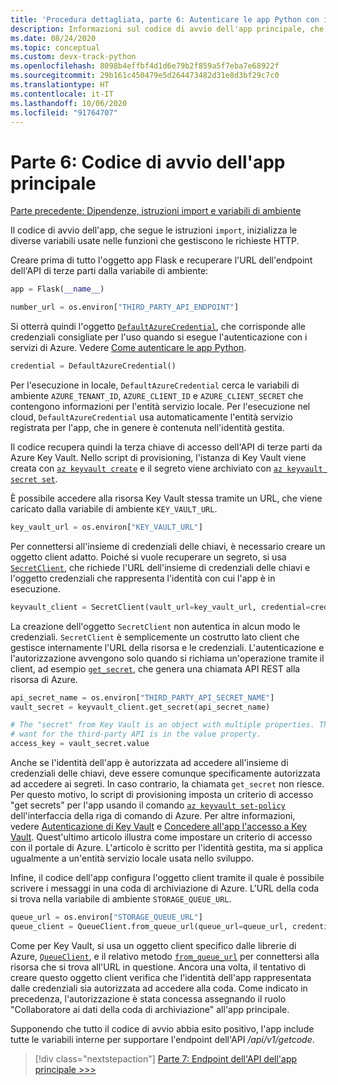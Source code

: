 ```yaml
---
title: 'Procedura dettagliata, parte 6: Autenticare le app Python con i servizi di Azure'
description: Informazioni sul codice di avvio dell'app principale, che configura l'oggetto DefaultAzureCredential e gli oggetti client necessari per l'endpoint dell'API.
ms.date: 08/24/2020
ms.topic: conceptual
ms.custom: devx-track-python
ms.openlocfilehash: 8098b4effbf4d1d6e79b2f859a5f7eba7e68922f
ms.sourcegitcommit: 29b161c450479e5d264473482d31e8d3bf29c7c0
ms.translationtype: HT
ms.contentlocale: it-IT
ms.lasthandoff: 10/06/2020
ms.locfileid: "91764707"
---
```

# <a name="part-6-main-app-startup-code"></a>Parte 6: Codice di avvio dell'app principale

[Parte precedente: Dipendenze, istruzioni import e variabili di ambiente](walkthrough-tutorial-authentication-05.md)

Il codice di avvio dell'app, che segue le istruzioni `import`, inizializza le diverse variabili usate nelle funzioni che gestiscono le richieste HTTP.

Creare prima di tutto l'oggetto app Flask e recuperare l'URL dell'endpoint dell'API di terze parti dalla variabile di ambiente:

```python
app = Flask(__name__)

number_url = os.environ["THIRD_PARTY_API_ENDPOINT"]
```

Si otterrà quindi l'oggetto [`DefaultAzureCredential`](/python/api/azure-identity/azure.identity.defaultazurecredential
), che corrisponde alle credenziali consigliate per l'uso quando si esegue l'autenticazione con i servizi di Azure. Vedere [Come autenticare le app Python](azure-sdk-authenticate.md#authenticate-with-defaultazurecredential).

```python
credential = DefaultAzureCredential()
```

Per l'esecuzione in locale, `DefaultAzureCredential` cerca le variabili di ambiente `AZURE_TENANT_ID`, `AZURE_CLIENT_ID` e `AZURE_CLIENT_SECRET` che contengono informazioni per l'entità servizio locale. Per l'esecuzione nel cloud, `DefaultAzureCredential` usa automaticamente l'entità servizio registrata per l'app, che in genere è contenuta nell'identità gestita.

Il codice recupera quindi la terza chiave di accesso dell'API di terze parti da Azure Key Vault. Nello script di provisioning, l'istanza di Key Vault viene creata con [`az keyvault create`](/cli/azure/keyvault#az-keyvault-create) e il segreto viene archiviato con [`az keyvault secret set`](/cli/azure/keyvault/secret#az-keyvault-secret-set).

È possibile accedere alla risorsa Key Vault stessa tramite un URL, che viene caricato dalla variabile di ambiente `KEY_VAULT_URL`.

```python
key_vault_url = os.environ["KEY_VAULT_URL"]
```

Per connettersi all'insieme di credenziali delle chiavi, è necessario creare un oggetto client adatto. Poiché si vuole recuperare un segreto, si usa [`SecretClient`](/python/api/azure-keyvault-secrets/azure.keyvault.secrets.secretclient), che richiede l'URL dell'insieme di credenziali delle chiavi e l'oggetto credenziali che rappresenta l'identità con cui l'app è in esecuzione.

```python
keyvault_client = SecretClient(vault_url=key_vault_url, credential=credential)
```

La creazione dell'oggetto `SecretClient` non autentica in alcun modo le credenziali. `SecretClient` è semplicemente un costrutto lato client che gestisce internamente l'URL della risorsa e le credenziali. L'autenticazione e l'autorizzazione avvengono solo quando si richiama un'operazione tramite il client, ad esempio [`get_secret`](/python/api/azure-keyvault-secrets/azure.keyvault.secrets.secretclient#get-secret-name--version-none----kwargs-), che genera una chiamata API REST alla risorsa di Azure.

```python
api_secret_name = os.environ["THIRD_PARTY_API_SECRET_NAME"]
vault_secret = keyvault_client.get_secret(api_secret_name)

# The "secret" from Key Vault is an object with multiple properties. The key we
# want for the third-party API is in the value property. 
access_key = vault_secret.value
```

Anche se l'identità dell'app è autorizzata ad accedere all'insieme di credenziali delle chiavi, deve essere comunque specificamente autorizzata ad accedere ai segreti.  In caso contrario, la chiamata `get_secret` non riesce. Per questo motivo, lo script di provisioning imposta un criterio di accesso "get secrets" per l'app usando il comando [`az keyvault set-policy`](/cli/azure/keyvault#az-keyvault-set-policy) dell'interfaccia della riga di comando di Azure. Per altre informazioni, vedere [Autenticazione di Key Vault](/azure/key-vault/general/authentication) e [Concedere all'app l'accesso a Key Vault](/azure/key-vault/general/managed-identity#grant-your-app-access-to-key-vault). Quest'ultimo articolo illustra come impostare un criterio di accesso con il portale di Azure. L'articolo è scritto per l'identità gestita, ma si applica ugualmente a un'entità servizio locale usata nello sviluppo.

Infine, il codice dell'app configura l'oggetto client tramite il quale è possibile scrivere i messaggi in una coda di archiviazione di Azure. L'URL della coda si trova nella variabile di ambiente `STORAGE_QUEUE_URL`.

```python
queue_url = os.environ["STORAGE_QUEUE_URL"]
queue_client = QueueClient.from_queue_url(queue_url=queue_url, credential=credential)
```

Come per Key Vault, si usa un oggetto client specifico dalle librerie di Azure, [`QueueClient`](/python/api/azure-storage-queue/azure.storage.queue.queueclient), e il relativo metodo [`from_queue_url`](/python/api/azure-storage-queue/azure.storage.queue.queueclient#from-queue-url-queue-url--credential-none----kwargs-) per connettersi alla risorsa che si trova all'URL in questione. Ancora una volta, il tentativo di creare questo oggetto client verifica che l'identità dell'app rappresentata dalle credenziali sia autorizzata ad accedere alla coda. Come indicato in precedenza, l'autorizzazione è stata concessa assegnando il ruolo "Collaboratore ai dati della coda di archiviazione" all'app principale.

Supponendo che tutto il codice di avvio abbia esito positivo, l'app include tutte le variabili interne per supportare l'endpoint dell'API */api/v1/getcode*.

> [!div class="nextstepaction"]
> [Parte 7: Endpoint dell'API dell'app principale >>>](walkthrough-tutorial-authentication-07.md)
